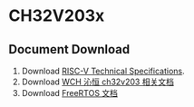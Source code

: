 # CH32V203x

##  **Document Download**
1. Download [RISC-V Technical Specifications](https://wiki.riscv.org/display/HOME/RISC-V+Technical+Specifications).
2. Download [WCH 沁恒 ch32v203 相关文档](https://www.wch.cn/search?q=ch32v203&t=downloads)
3. Download [FreeRTOS 文档](https://freertos.org/zh-cn-cmn-s/Documentation/RTOS_book.html)
